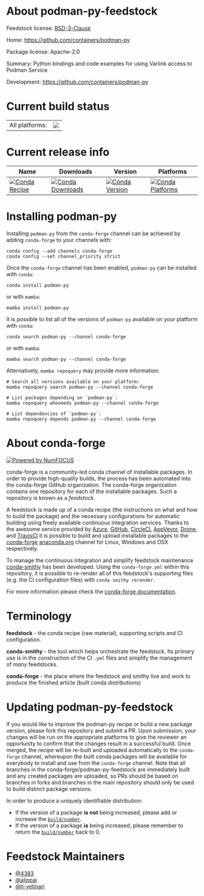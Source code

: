 About podman-py-feedstock
=========================

Feedstock license: [BSD-3-Clause](https://github.com/conda-forge/podman-py-feedstock/blob/main/LICENSE.txt)

Home: https://github.com/containers/podman-py

Package license: Apache-2.0

Summary: Python bindings and code examples for using Varlink access to Podman Service

Development: https://github.com/containers/podman-py

Current build status
====================


<table><tr><td>All platforms:</td>
    <td>
      <a href="https://dev.azure.com/conda-forge/feedstock-builds/_build/latest?definitionId=7149&branchName=main">
        <img src="https://dev.azure.com/conda-forge/feedstock-builds/_apis/build/status/podman-py-feedstock?branchName=main">
      </a>
    </td>
  </tr>
</table>

Current release info
====================

| Name | Downloads | Version | Platforms |
| --- | --- | --- | --- |
| [![Conda Recipe](https://img.shields.io/badge/recipe-podman--py-green.svg)](https://anaconda.org/conda-forge/podman-py) | [![Conda Downloads](https://img.shields.io/conda/dn/conda-forge/podman-py.svg)](https://anaconda.org/conda-forge/podman-py) | [![Conda Version](https://img.shields.io/conda/vn/conda-forge/podman-py.svg)](https://anaconda.org/conda-forge/podman-py) | [![Conda Platforms](https://img.shields.io/conda/pn/conda-forge/podman-py.svg)](https://anaconda.org/conda-forge/podman-py) |

Installing podman-py
====================

Installing `podman-py` from the `conda-forge` channel can be achieved by adding `conda-forge` to your channels with:

```
conda config --add channels conda-forge
conda config --set channel_priority strict
```

Once the `conda-forge` channel has been enabled, `podman-py` can be installed with `conda`:

```
conda install podman-py
```

or with `mamba`:

```
mamba install podman-py
```

It is possible to list all of the versions of `podman-py` available on your platform with `conda`:

```
conda search podman-py --channel conda-forge
```

or with `mamba`:

```
mamba search podman-py --channel conda-forge
```

Alternatively, `mamba repoquery` may provide more information:

```
# Search all versions available on your platform:
mamba repoquery search podman-py --channel conda-forge

# List packages depending on `podman-py`:
mamba repoquery whoneeds podman-py --channel conda-forge

# List dependencies of `podman-py`:
mamba repoquery depends podman-py --channel conda-forge
```


About conda-forge
=================

[![Powered by
NumFOCUS](https://img.shields.io/badge/powered%20by-NumFOCUS-orange.svg?style=flat&colorA=E1523D&colorB=007D8A)](https://numfocus.org)

conda-forge is a community-led conda channel of installable packages.
In order to provide high-quality builds, the process has been automated into the
conda-forge GitHub organization. The conda-forge organization contains one repository
for each of the installable packages. Such a repository is known as a *feedstock*.

A feedstock is made up of a conda recipe (the instructions on what and how to build
the package) and the necessary configurations for automatic building using freely
available continuous integration services. Thanks to the awesome service provided by
[Azure](https://azure.microsoft.com/en-us/services/devops/), [GitHub](https://github.com/),
[CircleCI](https://circleci.com/), [AppVeyor](https://www.appveyor.com/),
[Drone](https://cloud.drone.io/welcome), and [TravisCI](https://travis-ci.com/)
it is possible to build and upload installable packages to the
[conda-forge](https://anaconda.org/conda-forge) [anaconda.org](https://anaconda.org/)
channel for Linux, Windows and OSX respectively.

To manage the continuous integration and simplify feedstock maintenance
[conda-smithy](https://github.com/conda-forge/conda-smithy) has been developed.
Using the ``conda-forge.yml`` within this repository, it is possible to re-render all of
this feedstock's supporting files (e.g. the CI configuration files) with ``conda smithy rerender``.

For more information please check the [conda-forge documentation](https://conda-forge.org/docs/).

Terminology
===========

**feedstock** - the conda recipe (raw material), supporting scripts and CI configuration.

**conda-smithy** - the tool which helps orchestrate the feedstock.
                   Its primary use is in the construction of the CI ``.yml`` files
                   and simplify the management of *many* feedstocks.

**conda-forge** - the place where the feedstock and smithy live and work to
                  produce the finished article (built conda distributions)


Updating podman-py-feedstock
============================

If you would like to improve the podman-py recipe or build a new
package version, please fork this repository and submit a PR. Upon submission,
your changes will be run on the appropriate platforms to give the reviewer an
opportunity to confirm that the changes result in a successful build. Once
merged, the recipe will be re-built and uploaded automatically to the
`conda-forge` channel, whereupon the built conda packages will be available for
everybody to install and use from the `conda-forge` channel.
Note that all branches in the conda-forge/podman-py-feedstock are
immediately built and any created packages are uploaded, so PRs should be based
on branches in forks and branches in the main repository should only be used to
build distinct package versions.

In order to produce a uniquely identifiable distribution:
 * If the version of a package **is not** being increased, please add or increase
   the [``build/number``](https://docs.conda.io/projects/conda-build/en/latest/resources/define-metadata.html#build-number-and-string).
 * If the version of a package **is** being increased, please remember to return
   the [``build/number``](https://docs.conda.io/projects/conda-build/en/latest/resources/define-metadata.html#build-number-and-string)
   back to 0.

Feedstock Maintainers
=====================

* [@4383](https://github.com/4383/)
* [@alippai](https://github.com/alippai/)
* [@h-vetinari](https://github.com/h-vetinari/)

